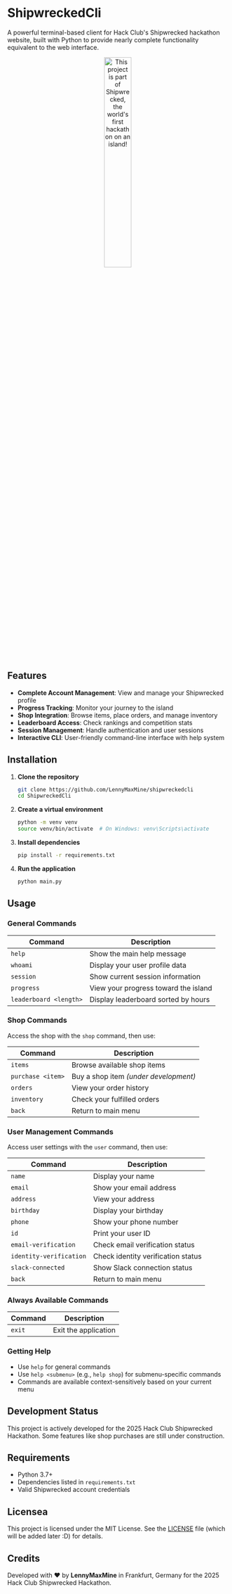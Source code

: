 # ShipwreckedCli

A powerful terminal-based client for Hack Club's Shipwrecked hackathon website, built with Python to provide nearly complete functionality equivalent to the web interface.

<div align="center">
  <a href="https://shipwrecked.hackclub.com/?t=ghrm" target="_blank">
    <img src="https://hc-cdn.hel1.your-objectstorage.com/s/v3/739361f1d440b17fc9e2f74e49fc185d86cbec14_badge.png" 
         alt="This project is part of Shipwrecked, the world's first hackathon on an island!" 
         style="width: 35%;">
  </a>
</div>

## Features

- **Complete Account Management**: View and manage your Shipwrecked profile
- **Progress Tracking**: Monitor your journey to the island
- **Shop Integration**: Browse items, place orders, and manage inventory
- **Leaderboard Access**: Check rankings and competition stats
- **Session Management**: Handle authentication and user sessions
- **Interactive CLI**: User-friendly command-line interface with help system

## Installation

1. **Clone the repository**
   ```bash
   git clone https://github.com/LennyMaxMine/shipwreckedcli
   cd ShipwreckedCli
   ```

2. **Create a virtual environment**
   ```bash
   python -m venv venv
   source venv/bin/activate  # On Windows: venv\Scripts\activate
   ```

3. **Install dependencies**
   ```bash
   pip install -r requirements.txt
   ```

4. **Run the application**
   ```bash
   python main.py
   ```

## Usage

### General Commands

| Command | Description |
|---------|-------------|
| `help` | Show the main help message |
| `whoami` | Display your user profile data |
| `session` | Show current session information |
| `progress` | View your progress toward the island |
| `leaderboard <length>` | Display leaderboard sorted by hours |

### Shop Commands

Access the shop with the `shop` command, then use:

| Command | Description |
|---------|-------------|
| `items` | Browse available shop items |
| `purchase <item>` | Buy a shop item *(under development)* |
| `orders` | View your order history |
| `inventory` | Check your fulfilled orders |
| `back` | Return to main menu |

### User Management Commands

Access user settings with the `user` command, then use:

| Command | Description |
|---------|-------------|
| `name` | Display your name |
| `email` | Show your email address |
| `address` | View your address |
| `birthday` | Display your birthday |
| `phone` | Show your phone number |
| `id` | Print your user ID |
| `email-verification` | Check email verification status |
| `identity-verification` | Check identity verification status |
| `slack-connected` | Show Slack connection status |
| `back` | Return to main menu |

### Always Available Commands
| Command | Description |
|---------|-------------|
| `exit` | Exit the application |

### Getting Help

- Use `help` for general commands
- Use `help <submenu>` (e.g., `help shop`) for submenu-specific commands
- Commands are available context-sensitively based on your current menu

## Development Status

This project is actively developed for the 2025 Hack Club Shipwrecked Hackathon. Some features like shop purchases are still under construction.

## Requirements

- Python 3.7+
- Dependencies listed in `requirements.txt`
- Valid Shipwrecked account credentials

## Licensea
This project is licensed under the MIT License. See the [LICENSE](LICENSE) file (which will be added later :D) for details.

## Credits

Developed with ♥ by **LennyMaxMine** in Frankfurt, Germany for the 2025 Hack Club Shipwrecked Hackathon.
